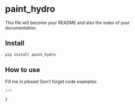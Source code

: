 # paint_hydro

<!-- WARNING: THIS FILE WAS AUTOGENERATED! DO NOT EDIT! -->

This file will become your README and also the index of your
documentation.

## Install

``` sh
pip install paint_hydro
```

## How to use

Fill me in please! Don’t forget code examples:

``` python
1+1
```

    2
